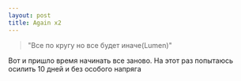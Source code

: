 ```yaml
---
layout: post
title: Again x2
---
```



>"Все по кругу но все будет иначе(Lumen)"
 
 Вот и пришло время начинать все заново. На этот раз попытаюсь осилить 10 дней и без особого напряга
